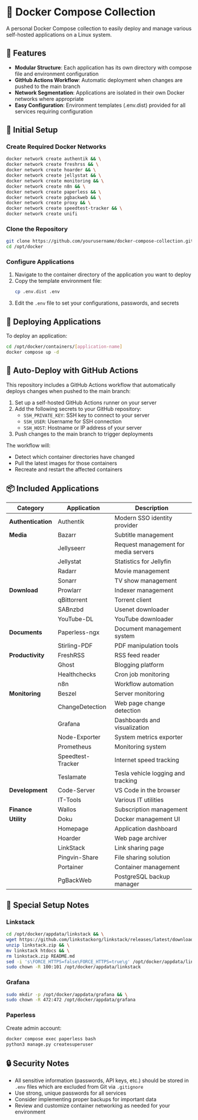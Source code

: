 # 🐳 Docker Compose Collection

A personal Docker Compose collection to easily deploy and manage various self-hosted applications on a Linux system.

## 🚀 Features

- **Modular Structure**: Each application has its own directory with compose file and environment configuration
- **GitHub Actions Workflow**: Automatic deployment when changes are pushed to the main branch
- **Network Segmentation**: Applications are isolated in their own Docker networks where appropriate
- **Easy Configuration**: Environment templates (.env.dist) provided for all services requiring configuration

## 🔧 Initial Setup

### Create Required Docker Networks

```bash
docker network create authentik && \
docker network create freshrss && \
docker network create hoarder && \
docker network create jellystat && \
docker network create monitoring && \
docker network create n8n && \
docker network create paperless && \
docker network create pgbackweb && \
docker network create proxy && \
docker network create speedtest-tracker && \
docker network create unifi
```

### Clone the Repository

```bash
git clone https://github.com/yourusername/docker-compose-collection.git /opt/docker
cd /opt/docker
```

### Configure Applications

1. Navigate to the container directory of the application you want to deploy
2. Copy the template environment file:
   ```bash
   cp .env.dist .env
   ```
3. Edit the `.env` file to set your configurations, passwords, and secrets

## 🚢 Deploying Applications

To deploy an application:

```bash
cd /opt/docker/containers/[application-name]
docker compose up -d
```

## 🔄 Auto-Deploy with GitHub Actions

This repository includes a GitHub Actions workflow that automatically deploys changes when pushed to the main branch:

1. Set up a self-hosted GitHub Actions runner on your server
2. Add the following secrets to your GitHub repository:
   - `SSH_PRIVATE_KEY`: SSH key to connect to your server
   - `SSH_USER`: Username for SSH connection
   - `SSH_HOST`: Hostname or IP address of your server
3. Push changes to the main branch to trigger deployments

The workflow will:
- Detect which container directories have changed
- Pull the latest images for those containers
- Recreate and restart the affected containers

## 📦 Included Applications

| Category | Application | Description |
|----------|-------------|-------------|
| **Authentication** | Authentik | Modern SSO identity provider |
| **Media** | Bazarr | Subtitle management |
|  | Jellyseerr | Request management for media servers |
|  | Jellystat | Statistics for Jellyfin |
|  | Radarr | Movie management |
|  | Sonarr | TV show management |
| **Download** | Prowlarr | Indexer management |
|  | qBittorrent | Torrent client |
|  | SABnzbd | Usenet downloader |
|  | YouTube-DL | YouTube downloader |
| **Documents** | Paperless-ngx | Document management system |
|  | Stirling-PDF | PDF manipulation tools |
| **Productivity** | FreshRSS | RSS feed reader |
|  | Ghost | Blogging platform |
|  | Healthchecks | Cron job monitoring |
|  | n8n | Workflow automation |
| **Monitoring** | Beszel | Server monitoring |
|  | ChangeDetection | Web page change detection |
|  | Grafana | Dashboards and visualization |
|  | Node-Exporter | System metrics exporter |
|  | Prometheus | Monitoring system |
|  | Speedtest-Tracker | Internet speed tracking |
|  | Teslamate | Tesla vehicle logging and tracking |
| **Development** | Code-Server | VS Code in the browser |
|  | IT-Tools | Various IT utilities |
| **Finance** | Wallos | Subscription management |
| **Utility** | Doku | Docker management UI |
|  | Homepage | Application dashboard |
|  | Hoarder | Web page archiver |
|  | LinkStack | Link sharing page |
|  | Pingvin-Share | File sharing solution |
|  | Portainer | Container management |
|  | PgBackWeb | PostgreSQL backup manager |

## 📝 Special Setup Notes

### Linkstack

```bash
cd /opt/docker/appdata/linkstack && \
wget https://github.com/linkstackorg/linkstack/releases/latest/download/linkstack.zip && \
unzip linkstack.zip && \
mv linkstack htdocs && \
rm linkstack.zip README.md
sed -i 's\FORCE_HTTPS=false\FORCE_HTTPS=true\g' /opt/docker/appdata/linkstack/htdocs/.env
sudo chown -R 100:101 /opt/docker/appdata/linkstack
```

### Grafana

```bash
sudo mkdir -p /opt/docker/appdata/grafana && \
sudo chown -R 472:472 /opt/docker/appdata/grafana
```

### Paperless

Create admin account:
```bash
docker compose exec paperless bash
python3 manage.py createsuperuser
```

## 🔒 Security Notes

- All sensitive information (passwords, API keys, etc.) should be stored in `.env` files which are excluded from Git via `.gitignore`
- Use strong, unique passwords for all services
- Consider implementing proper backups for important data
- Review and customize container networking as needed for your environment


